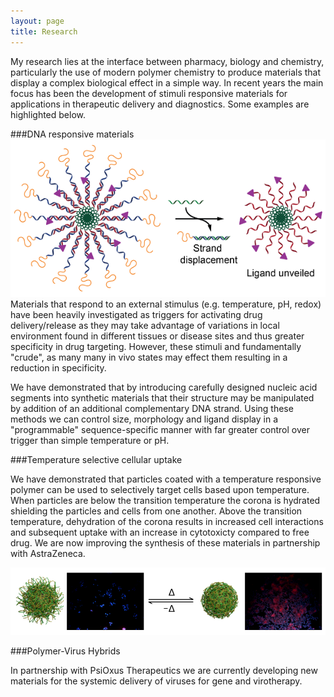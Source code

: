 ```yaml
---
layout: page
title: Research
---
```

My research lies at the interface between pharmacy, biology and chemistry, particularly the use of modern polymer chemistry to produce materials that display a complex biological effect in a simple way. In recent years the main focus has been the development of stimuli responsive materials for applications in therapeutic delivery and diagnostics. Some examples are highlighted below.

###DNA responsive materials
<img class="inline-right" src="img/dna_micelles.png">
Materials that respond to an external stimulus (e.g. temperature, pH, redox) have been heavily investigated as triggers for activating drug delivery/release as they may take advantage of variations in local environment found in different tissues or disease sites and thus greater specificity in drug targeting. However, these stimuli and fundamentally "crude", as many many in vivo states may effect them resulting in a reduction in specificity.

We have demonstrated that by introducing carefully designed nucleic acid segments into synthetic materials that their structure may be manipulated by addition of an additional complementary DNA strand. Using these methods we can control size, morphology and ligand display in a "programmable" sequence-specific manner with far greater control over trigger than simple temperature or pH.



###Temperature selective cellular uptake

We have demonstrated that particles coated with a temperature responsive polymer can be used to selectively target cells based upon temperature. When particles are below the transition temperature the corona is hydrated shielding the particles and cells from one another. Above the transition temperature, dehydration of the corona results in increased cell interactions and subsequent uptake with an increase in cytotoxicty compared to free drug. We are now improving the synthesis of these materials in partnership with AstraZeneca.

![Temperature controlled uptake of particles into cells](img/t_controlled_uptake.png)

###Polymer-Virus Hybrids

In partnership with PsiOxus Therapeutics we are currently developing new materials for the systemic delivery of viruses for gene and virotherapy.
